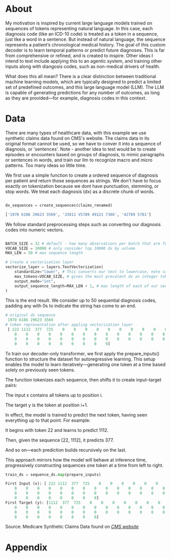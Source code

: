 # About

My motivation is inspired by current large language models trained on sequences of tokens representing natural language. In this case, each diagnosis code (like an ICD-10 code) is treated as a token in a sequence, just like a word in a sentence. But instead of natural language, the sequence represents a patient’s chronological medical history. The goal of this custom decoder is to learn temporal patterns or predict future diagnoses. This is far from comprehensive or refined, and is created to inspire. Other ideas I intend to test include applying this to an agentic system, and training other inputs along with diangosis codes, such as non-medical drivers of health. 

What does this all mean? There is a clear distinction between traditional machine learning models, which are typically designed to predict a limited set of predefined outcomes, and this large language model (LLM). The LLM is capable of generating predictions for any number of outcomes, as long as they are provided—for example, diagnosis codes in this context.


# Data

There are many types of healthcare data, with this example we use synthetic claims data found on CMS's website. The claims data in its original format cannot be used, so we have to conver it into a sequence of diagnosis, or 'sentences'. Note - another idea to test would be to create episodes or encounters based on groups of diagnosis, to mimic paragraphs or sentences in words, and train our llm to recognize macro and micro patterns. Too many ideas so little time.

We first use a simple function to create a ordered sequence of diagnosis per patient and return those sequences as strings. We don't have to focus exactly on tokenization because we dont have punctuation, stemming, or stop words. We treat each diagnosis (dx) as a discrete chunk of words.

```python

dx_sequences = create_sequences(claims_renamed)

```

```python
['1970 6186 29623 3569', '33811 V5789 49121 7366', '42789 5781']
```

We follow standard preprocessing steps such as converting our diagnosis codes into numeric vectors.

``` python

BATCH_SIZE = 32 # default - how many observations per batch that are fed into our neural network
VOCAB_SIZE = 10000 # only consider top 10000 dx by volume
MAX_LEN = 50 # max sequence length

# Create a vectorisation layer
vectorize_layer = layers.TextVectorization(
    standardize="lower", # This converts our text to lowercase, note some dx contain strings. 
    max_tokens=VOCAB_SIZE, # gives the most prevalent dx an integer token
    output_mode="int",
    output_sequence_length=MAX_LEN + 1, # max length of each of our sequences + 1
)

```

This is the end result. We consider up to 50 sequential diagnosis codes, padding any with 0s to indicate the string has come to an end.

```python
# original dx sequence
 1970 6186 29623 3569
# token representation after appling vectorization layer
 [ 222 1112  377  725    0    0    0    0    0    0    0    0    0    0
    0    0    0    0    0    0    0    0    0    0    0    0    0    0
    0    0    0    0    0    0    0    0    0    0    0    0    0    0
    0    0    0    0    0    0    0    0    0]

```

To train our decoder-only transformer, we first apply the prepare_inputs() function to structure the dataset for autoregressive learning. This setup enables the model to learn iteratively—generating one token at a time based solely on previously seen tokens.

The function tokenizes each sequence, then shifts it to create input–target pairs:

The input x contains all tokens up to position i.

The target y is the token at position i+1.

In effect, the model is trained to predict the next token, having seen everything up to that point. For example:

It begins with token 22 and learns to predict 1112.

Then, given the sequence [22, 1112], it predicts 377.

And so on—each prediction builds recursively on the last.

This approach mirrors how the model will behave at inference time, progressively constructing sequences one token at a time from left to right.

```python
train_ds = sequence_ds.map(prepare_inputs)
```

```python
First Input (x): [ 222 1112  377  725    0    0    0    0    0    0    0    0    0    0
    0    0    0    0    0    0    0    0    0    0    0    0    0    0
    0    0    0    0    0    0    0    0    0    0    0    0    0    0
    0    0    0    0    0    0    0    0]
First Target (y): [1112  377  725    0    0    0    0    0    0    0    0    0    0    0
    0    0    0    0    0    0    0    0    0    0    0    0    0    0
    0    0    0    0    0    0    0    0    0    0    0    0    0    0
    0    0    0    0    0    0    0    0]

```

Source: Medicare Synthetic Claims Data found on *[CMS website](https://www.cms.gov/data-research/statistics-trends-and-reports/medicare-claims-synthetic-public-use-files)*


# Appendix
